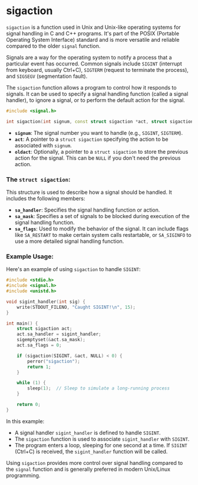 # sigaction
`sigaction` is a function used in Unix and Unix-like operating systems for signal handling in C and C++ programs. It's part of the POSIX (Portable Operating System Interface) standard and is more versatile and reliable compared to the older `signal` function.

Signals are a way for the operating system to notify a process that a particular event has occurred. Common signals include `SIGINT` (interrupt from keyboard, usually Ctrl+C), `SIGTERM` (request to terminate the process), and `SIGSEGV` (segmentation fault).

The `sigaction` function allows a program to control how it responds to signals. It can be used to specify a signal handling function (called a signal handler), to ignore a signal, or to perform the default action for the signal.

```cpp
#include <signal.h>

int sigaction(int signum, const struct sigaction *act, struct sigaction *oldact);

```
- **`signum`**: The signal number you want to handle (e.g., `SIGINT`, `SIGTERM`).
- **`act`**: A pointer to a `struct sigaction` specifying the action to be associated with `signum`.
- **`oldact`**: Optionally, a pointer to a `struct sigaction` to store the previous action for the signal. This can be `NULL` if you don't need the previous action.

### The `struct sigaction`:

This structure is used to describe how a signal should be handled. It includes the following members:

- **`sa_handler`**: Specifies the signal handling function or action.
- **`sa_mask`**: Specifies a set of signals to be blocked during execution of the signal handling function.
- **`sa_flags`**: Used to modify the behavior of the signal. It can include flags like `SA_RESTART` to make certain system calls restartable, or `SA_SIGINFO` to use a more detailed signal handling function.

### Example Usage:

Here's an example of using `sigaction` to handle `SIGINT`:
```cpp
#include <stdio.h>
#include <signal.h>
#include <unistd.h>

void sigint_handler(int sig) {
    write(STDOUT_FILENO, "Caught SIGINT!\n", 15);
}

int main() {
    struct sigaction act;
    act.sa_handler = sigint_handler;
    sigemptyset(&act.sa_mask);
    act.sa_flags = 0;

    if (sigaction(SIGINT, &act, NULL) < 0) {
        perror("sigaction");
        return 1;
    }

    while (1) {
        sleep(1);  // Sleep to simulate a long-running process
    }

    return 0;
}

```

In this example:

- A signal handler `sigint_handler` is defined to handle `SIGINT`.
- The `sigaction` function is used to associate `sigint_handler` with `SIGINT`.
- The program enters a loop, sleeping for one second at a time. If `SIGINT` (Ctrl+C) is received, the `sigint_handler` function will be called.

Using `sigaction` provides more control over signal handling compared to the `signal` function and is generally preferred in modern Unix/Linux programming.

